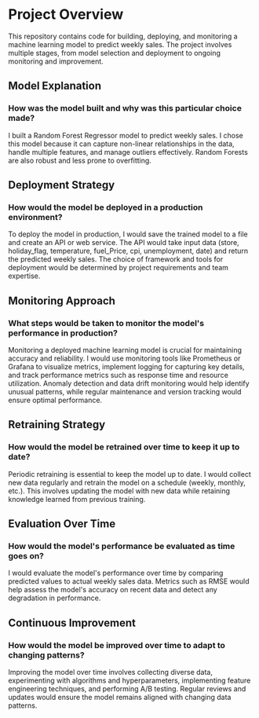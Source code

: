 # Project Overview

This repository contains code for building, deploying, and monitoring a machine learning model to predict weekly sales. The project involves multiple stages, from model selection and deployment to ongoing monitoring and improvement.

## Model Explanation

### How was the model built and why was this particular choice made?

I built a Random Forest Regressor model to predict weekly sales. I chose this model because it can capture non-linear relationships in the data, handle multiple features, and manage outliers effectively. Random Forests are also robust and less prone to overfitting.

## Deployment Strategy

### How would the model be deployed in a production environment?

To deploy the model in production, I would save the trained model to a file and create an API or web service. The API would take input data (store, holiday_flag, temperature, fuel_Price, cpi, unemployment, date) and return the predicted weekly sales. The choice of framework and tools for deployment would be determined by project requirements and team expertise.

## Monitoring Approach

### What steps would be taken to monitor the model's performance in production?

Monitoring a deployed machine learning model is crucial for maintaining accuracy and reliability. I would use monitoring tools like Prometheus or Grafana to visualize metrics, implement logging for capturing key details, and track performance metrics such as response time and resource utilization. Anomaly detection and data drift monitoring would help identify unusual patterns, while regular maintenance and version tracking would ensure optimal performance.

## Retraining Strategy

### How would the model be retrained over time to keep it up to date?

Periodic retraining is essential to keep the model up to date. I would collect new data regularly and retrain the model on a schedule (weekly, monthly, etc.). This involves updating the model with new data while retaining knowledge learned from previous training.

## Evaluation Over Time

### How would the model's performance be evaluated as time goes on?

I would evaluate the model's performance over time by comparing predicted values to actual weekly sales data. Metrics such as RMSE would help assess the model's accuracy on recent data and detect any degradation in performance.

## Continuous Improvement

### How would the model be improved over time to adapt to changing patterns?

Improving the model over time involves collecting diverse data, experimenting with algorithms and hyperparameters, implementing feature engineering techniques, and performing A/B testing. Regular reviews and updates would ensure the model remains aligned with changing data patterns.





